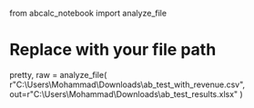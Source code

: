from abcalc_notebook import analyze_file

# Replace with your file path
pretty, raw = analyze_file(
    r"C:\Users\Mohammad\Downloads\ab_test_with_revenue.csv",
    out=r"C:\Users\Mohammad\Downloads\ab_test_results.xlsx"
)
